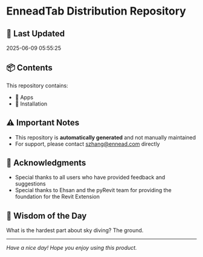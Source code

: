 # EnneadTab Distribution Repository

## 📅 Last Updated
2025-06-09 05:55:25



## 📦 Contents
This repository contains:
- 📂 Apps
- 📂 Installation

## ⚠️ Important Notes
- This repository is **automatically generated** and not manually maintained
- For support, please contact szhang@ennead.com directly

## 🙏 Acknowledgments
- Special thanks to all users who have provided feedback and suggestions
- Special thanks to Ehsan and the pyRevit team for providing the foundation for the Revit Extension

## 💭 Wisdom of the Day
What is the hardest part about sky diving? The ground.

---
*Have a nice day! Hope you enjoy using this product.*
